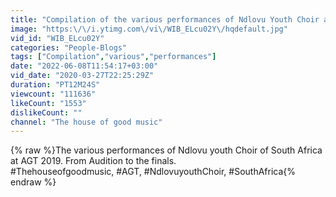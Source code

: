 ```yaml
---
title: "Compilation of the various performances of Ndlovu Youth Choir at America's Got Talent 2019."
image: "https:\/\/i.ytimg.com\/vi\/WIB_ELcu02Y\/hqdefault.jpg"
vid_id: "WIB_ELcu02Y"
categories: "People-Blogs"
tags: ["Compilation","various","performances"]
date: "2022-06-08T11:54:17+03:00"
vid_date: "2020-03-27T22:25:29Z"
duration: "PT12M24S"
viewcount: "111636"
likeCount: "1553"
dislikeCount: ""
channel: "The house of good music"
---
```

{% raw %}The various performances of Ndlovu youth Choir of South Africa at AGT 2019. From Audition to the finals.<br />#Thehouseofgoodmusic, #AGT, #NdlovuyouthChoir, #SouthAfrica{% endraw %}
